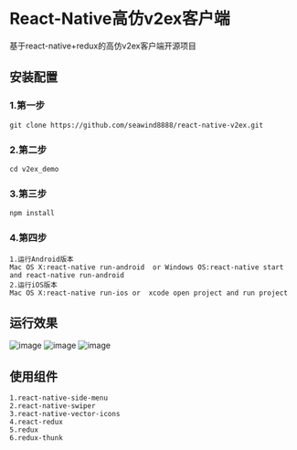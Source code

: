 # React-Native高仿v2ex客户端
基于react-native+redux的高仿v2ex客户端开源项目

## 安装配置

### 1.第一步
```
git clone https://github.com/seawind8888/react-native-v2ex.git
```
### 2.第二步
```
cd v2ex_demo
```
### 3.第三步
```
npm install
```
### 4.第四步
```
1.运行Android版本
Mac OS X:react-native run-android  or Windows OS:react-native start and react-native run-android
2.运行iOS版本
Mac OS X:react-native run-ios or  xcode open project and run project
```
## 运行效果 
 ![image](https://github.com/seawind8888/v2ex_demo/blob/master/screenshot/v2ex_app1.gif) 
 ![image](https://github.com/seawind8888/v2ex_demo/blob/master/screenshot/v2ex_app2.gif) 
 ![image](https://github.com/seawind8888/v2ex_demo/blob/master/screenshot/v2ex_app3.gif) 


## 使用组件
```
1.react-native-side-menu  
2.react-native-swiper  
3.react-native-vector-icons
4.react-redux
5.redux
6.redux-thunk
```
